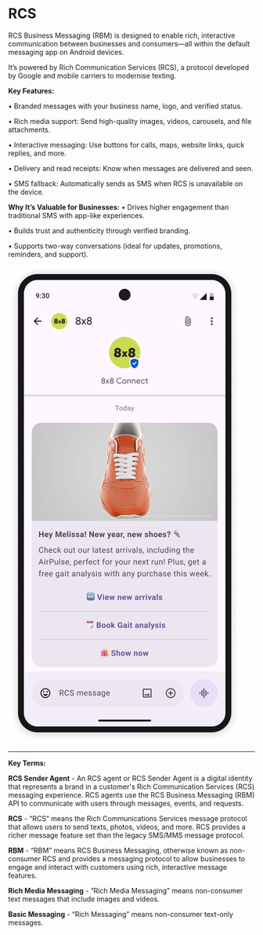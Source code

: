# RCS

RCS Business Messaging (RBM) is designed to enable rich, interactive communication between businesses and consumers—all within the default messaging app on Android devices.

It’s powered by Rich Communication Services (RCS), a protocol developed by Google and mobile carriers to modernise texting.

**Key Features:**  

• Branded messages with your business name, logo, and verified status.  

• Rich media support: Send high-quality images, videos, carousels, and file attachments.  

• Interactive messaging: Use buttons for calls, maps, website links, quick replies, and more.  

• Delivery and read receipts: Know when messages are delivered and seen.  

• SMS fallback: Automatically sends as SMS when RCS is unavailable on the device.

**Why It’s Valuable for Businesses:** • Drives higher engagement than traditional SMS with app-like experiences.  

• Builds trust and authenticity through verified branding.  

• Supports two-way conversations (ideal for updates, promotions, reminders, and support).

![image](../images/25348533873ca8cdf3c734bde3024e321448d9e5e8987ae4927f62b1c96768df-Rich-card.png)

---

**Key Terms:**

**RCS Sender Agent** - An RCS agent or RCS Sender Agent is a digital identity that represents a brand in a customer's Rich Communication Services (RCS) messaging experience. RCS agents use the RCS Business Messaging (RBM) API to communicate with users through messages, events, and requests.  

**RCS** - “RCS” means the Rich Communications Services message protocol that allows users to send texts, photos, videos, and more. RCS provides a richer message feature set than the legacy SMS/MMS message protocol.  

**RBM** - “RBM” means RCS Business Messaging, otherwise known as non-consumer RCS and provides a messaging protocol to allow businesses to engage and interact with customers using rich, interactive message features.  

**Rich Media Messaging** - “Rich Media Messaging” means non-consumer text messages that include images and videos.  

**Basic Messaging** - “Rich Messaging” means non-consumer text-only messages.
